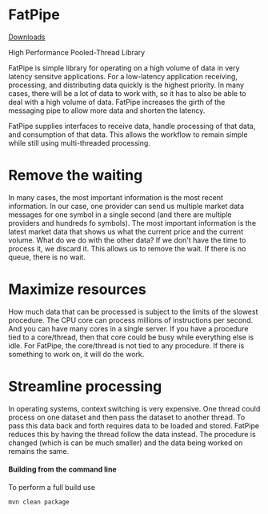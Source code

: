 # FatPipe

<a href="https://github.com/ioworks/fat-pipe/wiki/Downloads">Downloads</a>

High Performance Pooled-Thread Library

FatPipe is simple library for operating on a high volume of data in very latency sensitve applications.   For a low-latency application receiving, processing, and distributing data quickly is the highest priority.  In many cases, there will be a lot of data to work with, so it has to also be able to deal with a high volume of data. FatPipe increases the girth of the messaging pipe to allow more data and shorten the latency.

FatPipe supplies interfaces to receive data, handle processing of that data, and consumption of that data.  This allows the workflow to remain simple while still using multi-threaded processing.

# Remove the waiting
In many cases, the most important information is the most recent information.  In our case, one provider can send us multiple market data messages for one symbol in a single second (and there are multiple providers and hundreds fo symbols).  The most important information is the latest market data that shows us what the current price and the current volume.  What do we do with the other data?  If we don't have the time to process it, we discard it.  This allows us to remove the wait.  If there is no queue, there is no wait.

# Maximize resources
How much data that can be processed is subject to the limits of the slowest procedure.  The CPU core can process millions of instructions per second.  And you can have many cores in a single server.  If you have a procedure tied to a core/thread, then that core could be busy while everything else is idle.  For FatPipe, the core/thread is not tied to any procedure.  If there is something to work on, it will do the work.

# Streamline processing
In operating systems, context switching is very expensive.  One thread could process on one dataset and then pass the dataset to another thread.  To pass this data back and forth requires data to be loaded and stored.  FatPipe reduces this by having the thread follow the data instead.  The procedure is changed (which is can be much smaller) and the data being worked on remains the same.

#### Building from the command line

To perform a full build use
```
mvn clean package
```